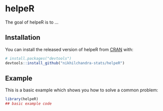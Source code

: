 
# helpeR

<!-- badges: start -->
<!-- badges: end -->

The goal of helpeR is to ...

## Installation

You can install the released version of helpeR from [CRAN](https://CRAN.R-project.org) with:

``` r
# install.packages("devtools")
devtools::install_github("nikhilchandra-stats/helpeR")
```

## Example

This is a basic example which shows you how to solve a common problem:

``` r
library(helpeR)
## basic example code
```

